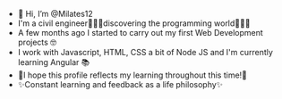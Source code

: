 - 👋 Hi, I’m @Milates12
- I'm a civil engineer👷🏽‍♀️discovering the programming world👩🏽‍💻
- A few months ago I started to carry out my first Web Development projects 🤓
- I work with Javascript, HTML, CSS a bit of Node JS and I'm currently learning Angular 📚
- 💞I hope this profile reflects my learning throughout this time!💞
- ✨Constant learning and feedback as a life philosophy✨
